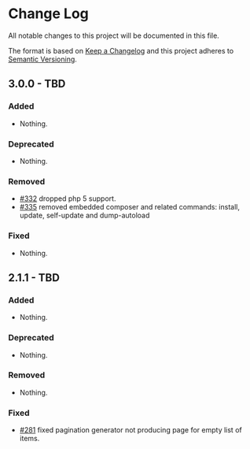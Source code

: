 # Change Log

All notable changes to this project will be documented in this file.

The format is based on [Keep a Changelog](http://keepachangelog.com/)
and this project adheres to [Semantic Versioning](http://semver.org/).

## 3.0.0 - TBD

### Added

- Nothing.

### Deprecated

- Nothing.

### Removed

- [#332](https://github.com/sculpin/sculpin/pull/332) dropped php 5 support.
- [#335](https://github.com/sculpin/sculpin/pull/335) removed embedded composer
  and related commands: install, update, self-update and dump-autoload

### Fixed

- Nothing.

## 2.1.1 - TBD

### Added

- Nothing.

### Deprecated

- Nothing.

### Removed

- Nothing.

### Fixed

- [#281](https://github.com/sculpin/sculpin/pull/281) fixed pagination generator
  not producing page for empty list of items.


